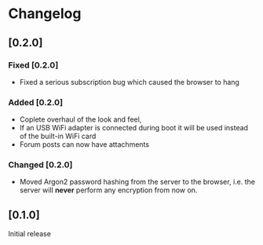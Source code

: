 # Changelog

## [0.2.0]

### Fixed [0.2.0]

- Fixed a serious subscription bug which caused the browser to hang

### Added [0.2.0]

- Coplete overhaul of the look and feel,
- If an USB WiFi adapter is connected during boot it will be used
  instead of the built-in WiFi card
- Forum posts can now have attachments

### Changed [0.2.0]

- Moved Argon2 password hashing from the server to the browser,
  i.e. the server will **never** perform any encryption from now on.

## [0.1.0]

Initial release
